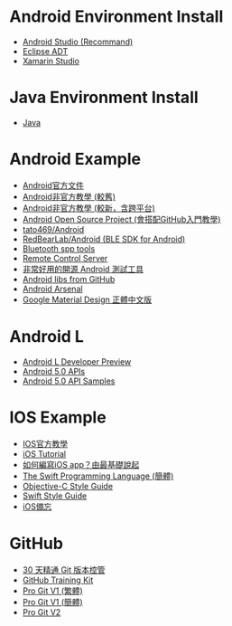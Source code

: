 Android Environment Install          
============================= 
- [Android Studio (Recommand)](https://developer.android.com/sdk/installing/studio.html)
- [Eclipse ADT](https://developer.android.com/sdk/index.html#download)
- [Xamarin Studio](http://xamarin.com/)

Java Environment Install          
=============================                          
- [Java](http://www.oracle.com/technetwork/java/javase/downloads/index.html)
     
Android Example          
=============================  
- [Android官方文件](http://developer.android.com/index.html)
- [Android非官方教學 (較舊)](http://in.gururu.tw/2011/01/android.html?m=1)
- [Android非官方教學 (較新，含跨平台)](http://terry55wu.blogspot.tw/p/android.html?m=1)
- [Android Open Source Project (會搭配GitHub入門教學)](https://github.com/Trinea/android-open-project/tree/master/%E7%B9%81%E9%AB%94%E4%B8%AD%E6%96%87%E7%89%88)
- [tato469/Android](https://github.com/tato469/Android)
- [RedBearLab/Android (BLE SDK for Android)](https://github.com/RedBearLab/Android)
- [Bluetooth spp tools](https://github.com/hearsilent/BluetoothSppPro)
- [Remote Control Server](https://github.com/Steppschuh/RemoteControlServer)
- [非常好用的開源 Android 測試工具](http://www.oschina.net/news/56142/open-source-android-testing-tools?utm_source=tuicool)
- [Android libs from GitHub](https://github.com/snowdream/awesome-android)
- [Android Arsenal](https://android-arsenal.com/)
- [Google Material Design 正體中文版](http://wcc723.gitbooks.io/google_design_translate/content/)

Android L
=============================  
- [Android L Developer Preview](http://developer.android.com/preview/index.html#Start)
- [Android 5.0 APIs](http://developer.android.com/about/versions/android-5.0.html)
- [Android 5.0 API Samples](http://developer.android.com/samples/new/index.html)

     
IOS Example          
=============================  
- [IOS官方教學](https://developer.apple.com/library/IOs/referencelibrary/GettingStarted/RoadMapiOSCh/index.html)
- [iOS Tutorial](http://www.raywenderlich.com/1797/ios-tutorial-how-to-create-a-simple-iphone-app-part-1)
- [如何編寫iOS app？由最基礎說起](http://eddyl.com/blog/2010/08/make_app_01/)
- [The Swift Programming Language (簡體)](http://numbbbbb.gitbooks.io/-the-swift-programming-language-/)
- [Objective-C Style Guide](https://github.com/github/objective-c-style-guide)
- [Swift Style Guide](https://github.com/github/swift-style-guide)
- [iOS備忘](http://github.ibireme.com/github/list/ios/#)

GitHub
============================= 
- [30 天精通 Git 版本控管](https://github.com/doggy8088/Learn-Git-in-30-days)
- [GitHub Training Kit](https://training.github.com/kit/)
- [Pro Git V1 (繁體)](http://git-scm.com/book/zh-tw/v1)
- [Pro Git V1 (簡體)](http://git.oschina.net/progit/)
- [Pro Git V2](http://git-scm.com/book/en/v2)
